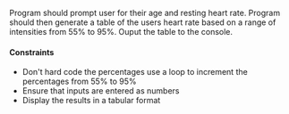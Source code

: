 Program should prompt user for their age and resting heart rate. Program should then generate a table of the users heart rate based on a range of intensities from 55% to 95%. Ouput the table to the console. 

#### Constraints 
- Don't hard code the percentages use a loop to increment the percentages from 55% to 95%
- Ensure that inputs are entered as numbers
- Display the results in a tabular format
